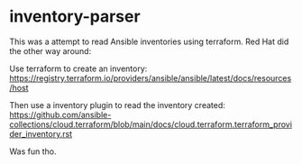 # inventory-parser

This was a attempt to read Ansible inventories using terraform. Red Hat did the other way around:

Use terraform to create an inventory: https://registry.terraform.io/providers/ansible/ansible/latest/docs/resources/host

Then use a inventory plugin to read the inventory created: https://github.com/ansible-collections/cloud.terraform/blob/main/docs/cloud.terraform.terraform_provider_inventory.rst

Was fun tho.
